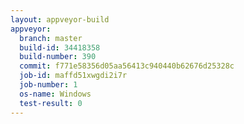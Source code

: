 ```yaml
---
layout: appveyor-build
appveyor:
  branch: master
  build-id: 34418358
  build-number: 390
  commit: f771e58356d05aa56413c940440b62676d25328c
  job-id: maffd51xwgdi2i7r
  job-number: 1
  os-name: Windows
  test-result: 0
---
```

